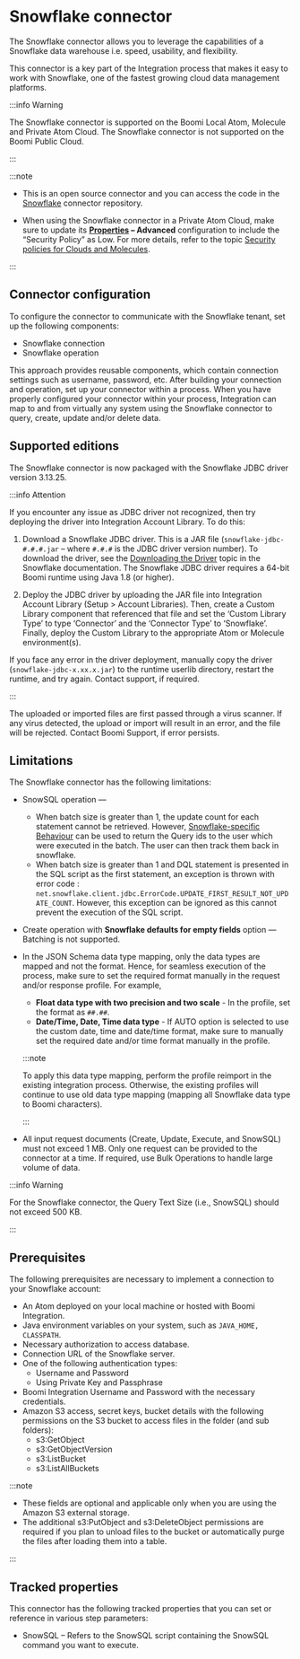 # Snowflake connector

<head>
  <meta name="guidename" content="Integration"/>
  <meta name="context" content="GUID-f551004c-1429-4fe1-85c1-b345d37ab73c"/>
</head>


The Snowflake connector allows you to leverage the capabilities of a Snowflake data warehouse i.e. speed, usability, and flexibility.

This connector is a key part of the Integration process that makes it easy to work with Snowflake, one of the fastest growing cloud data management platforms.

:::info Warning

The Snowflake connector is supported on the Boomi Local Atom, Molecule and Private Atom Cloud. The Snowflake connector is not supported on the Boomi Public Cloud.

:::

:::note

- This is an open source connector and you can access the code in the [Snowflake](https://bitbucket.org/officialboomi/snowflake) connector repository.

- When using the Snowflake connector in a Private Atom Cloud, make sure to update its **[Properties](../Integration%20management/r-atm-Properties_panel_6dcdbe36-55bc-4e39-acad-c938d6b653b0.md) – Advanced** configuration to include the “Security Policy” as Low. For more details, refer to the topic [Security policies for Clouds and Molecules](../Integration%20management/c-atm-Security_policies_for_Clouds_and_Molecules_19d244bf-2cab-45a8-8d8e-49ebde3eddc7.md).

:::

## Connector configuration

To configure the connector to communicate with the Snowflake tenant, set up the following components:

-   Snowflake connection
-   Snowflake operation

This approach provides reusable components, which contain connection settings such as username, password, etc. After building your connection and operation, set up your connector within a process. When you have properly configured your connector within your process, Integration can map to and from virtually any system using the Snowflake connector to query, create, update and/or delete data.

## Supported editions

The Snowflake connector is now packaged with the Snowflake JDBC driver version 3.13.25.

:::info Attention

If you encounter any issue as JDBC driver not recognized, then try deploying the driver into Integration Account Library. To do this:

1.  Download a Snowflake JDBC driver. This is a JAR file (`snowflake-jdbc-#.#.#.jar` – where `#.#.#` is the JDBC driver version number). To download the driver, see the [Downloading the Driver](https://docs.snowflake.com/en/user-guide/jdbc-download.html) topic in the Snowflake documentation. The Snowflake JDBC driver requires a 64-bit Boomi​ runtime using Java 1.8 \(or higher\).

2.  Deploy the JDBC driver by uploading the JAR file into Integration​ Account Library \(Setup \> Account Libraries\). Then, create a Custom Library component that referenced that file and set the ‘Custom Library Type’ to type ‘Connector’ and the ‘Connector Type’ to ‘Snowflake’. Finally, deploy the Custom Library to the appropriate Atom or Molecule environment\(s\).

If you face any error in the driver deployment, manually copy the driver (`snowflake-jdbc-x.xx.x.jar`) to the runtime userlib directory, restart the runtime, and try again. Contact support, if required.

:::

The uploaded or imported files are first passed through a virus scanner. If any virus detected, the upload or import will result in an error, and the file will be rejected. Contact Boomi Support, if error persists.

## Limitations

The Snowflake connector has the following limitations:

-   SnowSQL operation —
    -   When batch size is greater than 1, the update count for each statement cannot be retrieved. However, [Snowflake-specific Behaviour](https://docs.snowflake.com/en/user-guide/jdbc-api.html#id21) can be used to return the Query ids to the user which were executed in the batch. The user can then track them back in snowflake.
    -   When batch size is greater than 1 and DQL statement is presented in the SQL script as the first statement, an exception is thrown with error code : `net.snowflake.client.jdbc.ErrorCode.UPDATE_FIRST_RESULT_NOT_UPDATE_COUNT`. However, this exception can be ignored as this cannot prevent the execution of the SQL script.
-   Create operation with **Snowflake defaults for empty fields** option — Batching is not supported.
-   In the JSON Schema data type mapping, only the data types are mapped and not the format. Hence, for seamless execution of the process, make sure to set the required format manually in the request and/or response profile. For example,

    -   **Float data type with two precision and two scale** - In the profile, set the format as `##.##`.
    -   **Date/Time, Date, Time data type** - If AUTO option is selected to use the custom date, time and date/time format, make sure to manually set the required date and/or time format manually in the profile.

    :::note
    
    To apply this data type mapping, perform the profile reimport in the existing integration process. Otherwise, the existing profiles will continue to use old data type mapping \(mapping all Snowflake data type to Boomi characters\).

    :::

-   All input request documents \(Create, Update, Execute, and SnowSQL\) must not exceed 1 MB. Only one request can be provided to the connector at a time. If required, use Bulk Operations to handle large volume of data.

:::info Warning

For the Snowflake connector, the Query Text Size (i.e., SnowSQL) should not exceed 500 KB.

:::

## Prerequisites

The following prerequisites are necessary to implement a connection to your Snowflake account:

-   An Atom deployed on your local machine or hosted with Boomi Integration.
-   Java environment variables on your system, such as `JAVA_HOME, CLASSPATH`.
-   Necessary authorization to access database.
-   Connection URL of the Snowflake server.
-   One of the following authentication types:
    -   Username and Password
    -   Using Private Key and Passphrase
-   Boomi Integration Username and Password with the necessary credentials.
-   Amazon S3 access, secret keys, bucket details with the following permissions on the S3 bucket to access files in the folder \(and sub folders\):
    -   s3:GetObject
    -   s3:GetObjectVersion
    -   s3:ListBucket
    -   s3:ListAllBuckets

:::note

-   These fields are optional and applicable only when you are using the Amazon S3 external storage.
-   The additional s3:PutObject and s3:DeleteObject permissions are required if you plan to unload files to the bucket or automatically purge the files after loading them into a table.

:::

## Tracked properties

This connector has the following tracked properties that you can set or reference in various step parameters:

-   SnowSQL – Refers to the SnowSQL script containing the SnowSQL command you want to execute.
